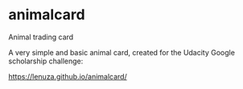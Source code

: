 # animalcard
Animal trading card

A very simple and basic animal card, created for the Udacity Google scholarship challenge:

https://lenuza.github.io/animalcard/
